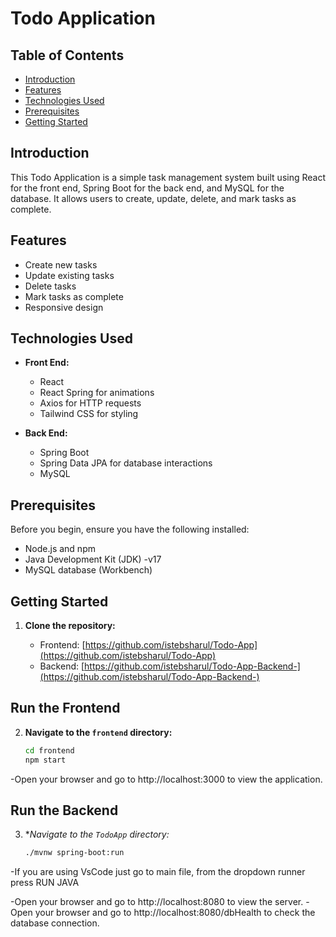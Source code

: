 # Todo Application

## Table of Contents

- [Introduction](#introduction)
- [Features](#features)
- [Technologies Used](#technologies-used)
- [Prerequisites](#prerequisites)
- [Getting Started](#getting-started)

## Introduction

This Todo Application is a simple task management system built using React for the front end, Spring Boot for the back end, and MySQL for the database. It allows users to create, update, delete, and mark tasks as complete.

## Features

- Create new tasks
- Update existing tasks
- Delete tasks
- Mark tasks as complete
- Responsive design

## Technologies Used

- **Front End:**
  - React
  - React Spring for animations
  - Axios for HTTP requests
  - Tailwind CSS for styling

- **Back End:**
  - Spring Boot
  - Spring Data JPA for database interactions
  - MySQL

## Prerequisites

Before you begin, ensure you have the following installed:

- Node.js and npm
- Java Development Kit (JDK) -v17
- MySQL database (Workbench)

## Getting Started

1. **Clone the repository:**

   - Frontend: [https://github.com/istebsharul/Todo-App](https://github.com/istebsharul/Todo-App)
   - Backend: [https://github.com/istebsharul/Todo-App-Backend-](https://github.com/istebsharul/Todo-App-Backend-)

## Run the Frontend

2. **Navigate to the `frontend` directory:**

   ```bash
   cd frontend
   npm start
  -Open your browser and go to http://localhost:3000 to view the application.

## Run the Backend

3. **Navigate to the `TodoApp` directory:*

   ```bash
   ./mvnw spring-boot:run
   
  -If you are using VsCode just go to main file, from the dropdown runner press RUN JAVA
  
  -Open your browser and go to http://localhost:8080 to view the server.
  -Open your browser and go to http://localhost:8080/dbHealth to check the database connection.
